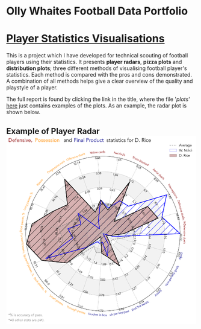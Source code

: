 # Olly Whaites Football Data Portfolio

# [Player Statistics Visualisations](https://ollywhaites.github.io/football-stats-vis/)

This is a project which I have developed for technical scouting of football players using their statistics. It presents **player radars**, **pizza plots** and **distribution plots**; three different methods of visualising football player's statistics. Each method is compared with the pros and cons demonstrated. A combination of all methods helps give a clear overview of the quality and playstyle of a player.

The full report is found by clicking the link in the title, where the file '*plots*' [here](https://github.com/ollywhaites/football-stats-vis/tree/main/Plots) just contains examples of the plots. As an example, the radar plot is shown below.

## Example of Player Radar ![hal](images/D_Rice-vs-W_Ndidi-radar.png)


